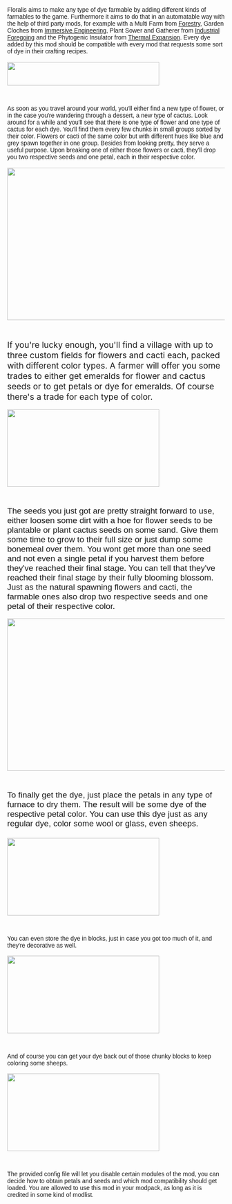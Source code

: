 <p><span style="font-family: helvetica, arial, sans-serif;"><span style="font-family: helvetica, arial, sans-serif;">Floralis aims to make any type of dye farmable by adding different kinds of farmables to the game. Furthermore it aims to do that in an automatable way with the help of third party mods, for example with a Multi Farm from <a href="https://www.curseforge.com/minecraft/mc-mods/forestry">Forestry</a>, Garden Cloches from <a href="https://www.curseforge.com/minecraft/mc-mods/immersive-engineering">Immersive Engineering</a>, Plant Sower and Gatherer from <a href="https://www.curseforge.com/minecraft/mc-mods/industrial-foregoing">Industrial Foregoing</a> and the Phytogenic Insulator from <a href="https://www.curseforge.com/minecraft/mc-mods/thermal-expansion">Thermal Expansion</a>. Every dye added by this mod should be compatible with every mod that requests some sort of dye in their crafting recipes.<br /></span></span><br /><img src="https://cdn.zekro.de/mods/floralis/media/logo.png" alt="" width="352" height="54" /></p>
<p>&nbsp;</p>
<p><span style="font-family: helvetica, arial, sans-serif;">As soon as you travel around your world, you'll either find a new type of flower, or in the case you're wandering through a dessert, a new type of cactus. Look around for a while and you'll see that there is one type of flower and one type of cactus for each dye. You'll find them every few chunks in small groups sorted by their color. Flowers or cacti of the same color but with different hues like blue and grey spawn together in one group. Besides from looking pretty, they serve a useful purpose. Upon breaking one of either those flowers or cacti, they'll drop you two respective seeds and one petal, each in their respective color.</span><br /><br /><img src="https://cdn.zekro.de/mods/floralis/media/plant-drops.gif" alt="" width="704" height="352" /></p>
<p>&nbsp;</p>
<p><span style="font-size: 1.2rem;">If you're lucky enough, you'll find a village with up to three custom fields for flowers and cacti each, packed with different color types. A farmer will offer you some trades to either get emeralds for flower and cactus seeds or to get petals or dye for emeralds. Of course there's a trade for each type of color.</span><br /><br /><span style="font-family: helvetica, arial, sans-serif;"><img src="https://cdn.zekro.de/mods/floralis/media/trade.gif" alt="" width="352" height="179" /></span></p>
<p>&nbsp;</p>
<p><span style="font-family: helvetica, arial, sans-serif;"><span style="font-size: 1.2rem;">The seeds you just got are pretty straight forward to use, either loosen some dirt with a hoe for flower seeds to be plantable or plant cactus seeds on some sand. Give them some time to grow to their full size or just dump some bonemeal over them. You wont get more than one seed and not even a single petal if you harvest them before they've reached their final stage. You can tell that they've reached their final stage by their fully blooming blossom. Just as the natural spawning flowers and cacti, the farmable ones also drop two respective seeds and one petal of their respective color.</span></span><br /><br /><span style="font-family: helvetica, arial, sans-serif;"><span style="font-size: 1.2rem;"><img src="https://cdn.zekro.de/mods/floralis/media/crop-drops.gif" alt="" width="704" height="352" /></span></span></p>
<p>&nbsp;</p>
<p><span style="font-family: helvetica, arial, sans-serif;"><span style="font-size: 1.2rem;"><span style="font-size: 1.2rem;">To finally get the dye, just place the petals in any type of furnace to dry them. The result will be some dye of the respective petal color. You can use this dye just as any regular dye, color some wool or glass, even sheeps.</span><span style="font-size: 1.2rem;"><br /><br /></span></span></span><span style="font-family: helvetica, arial, sans-serif;"><img src="https://cdn.zekro.de/mods/floralis/media/drying.gif" alt="" width="352" height="179" /></span></p>
<p>&nbsp;</p>
<p><span style="font-family: helvetica, arial, sans-serif;"><span style="font-family: helvetica, arial, sans-serif;">You can even store the dye in blocks, just in case you got too much of it, and they're decorative as well.</span><span style="font-family: helvetica, arial, sans-serif;"><br /><br /></span></span><span style="font-family: helvetica, arial, sans-serif;"><img src="https://cdn.zekro.de/mods/floralis/media/block-crafting.gif" alt="" width="352" height="179" /></span></p>
<p>&nbsp;</p>
<p><span style="font-family: helvetica, arial, sans-serif;"><span style="font-family: helvetica, arial, sans-serif;">And of course you can get your dye back out of those chunky blocks to keep coloring some sheeps.</span><span style="font-family: helvetica, arial, sans-serif;"><br /><br /></span></span><span style="font-family: helvetica, arial, sans-serif;"><img src="https://cdn.zekro.de/mods/floralis/media/dye-crafting.gif" alt="" width="352" height="179" /></span></p>
<p>&nbsp;</p>
<p><span style="font-family: helvetica, arial, sans-serif;"><span style="font-family: helvetica, arial, sans-serif;"><span style="font-family: helvetica, arial, sans-serif;">The provided config file will let you disable certain modules of the mod, you can decide how to obtain petals and seeds and which mod compatibility should get loaded.&nbsp;</span></span><span style="font-family: helvetica, arial, sans-serif;">You are allowed to use this mod in your modpack, as long as it is credited in some kind of modlist.</span></span></p>
